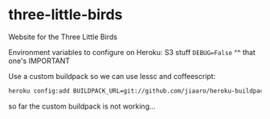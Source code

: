 three-little-birds
==================

Website for the Three Little Birds


Environment variables to configure on Heroku:
S3 stuff
`DEBUG=False`
^^ that one's IMPORTANT


Use a custom buildpack so we can use lessc and coffeescript:

```sh
heroku config:add BUILDPACK_URL=git://github.com/jiaaro/heroku-buildpack-django.git
```
so far the custom buildpack is not working...


